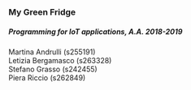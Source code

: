 ### My Green Fridge

##### Programming for IoT applications, A.A. 2018-2019


Martina Andrulli (s255191)\
Letizia Bergamasco (s263328)\
Stefano Grasso (s242455)\
Piera Riccio (s262849)
